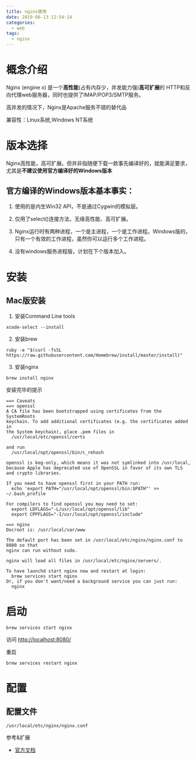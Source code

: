 ```yaml
---
title: nginx使用
date: 2019-06-13 12:54:14
categories:
  - web
tags:
  - nginx
---
```


# 概念介绍

Nginx (engine x) 是一个**高性能**(占有内存少，并发能力强)**高可扩展**的 HTTP和反向代理web服务器，同时也提供了IMAP/POP3/SMTP服务。

高并发的情况下，Nginx是Apache服务不错的替代品

兼容性：Linux系统,Windows NT系统

# 版本选择

Nginx高性能，高可扩展。但并非指随便下载一款事先编译好的，就能满足要求，尤其是**不建议使用官方编译好的Windows版本**

## 官方编译的Windows版本基本事实：

1. 使用的是内生Win32 API，不是通过Cygwin的模拟层。

2. 仅用了select()连接方法，无缘高性能、高可扩展。

3. Nginx运行时有两种进程，一个是主进程，一个是工作进程。Windows版的，只有一个有效的工作进程，虽然你可以运行多个工作进程。

4. 没有windows服务进程版，计划在下个版本加入。


# 安装

## Mac版安装

1. 安装Command Line tools

`xcode-select --install`

2. 安装brew

`ruby -e "$(curl -fsSL https://raw.githubusercontent.com/Homebrew/install/master/install)"`

3. 安装nginx

`brew install nginx`

安装完毕的提示

```
==> Caveats
==> openssl
A CA file has been bootstrapped using certificates from the SystemRoots
keychain. To add additional certificates (e.g. the certificates added in
the System keychain), place .pem files in
  /usr/local/etc/openssl/certs

and run
  /usr/local/opt/openssl/bin/c_rehash

openssl is keg-only, which means it was not symlinked into /usr/local,
because Apple has deprecated use of OpenSSL in favor of its own TLS and crypto libraries.

If you need to have openssl first in your PATH run:
  echo 'export PATH="/usr/local/opt/openssl/bin:$PATH"' >> ~/.bash_profile

For compilers to find openssl you may need to set:
  export LDFLAGS="-L/usr/local/opt/openssl/lib"
  export CPPFLAGS="-I/usr/local/opt/openssl/include"

==> nginx
Docroot is: /usr/local/var/www

The default port has been set in /usr/local/etc/nginx/nginx.conf to 8080 so that
nginx can run without sudo.

nginx will load all files in /usr/local/etc/nginx/servers/.

To have launchd start nginx now and restart at login:
  brew services start nginx
Or, if you don't want/need a background service you can just run:
  nginx

```

# 启动

`brew services start nginx`

访问 [http://localhost:8080/](http://localhost:8080/)

重启

`brew services restart nginx`
# 配置

## 配置文件

`/usr/local/etc/nginx/nginx.conf`

参考&扩展

- [官方文档](http://nginx.org/en/)



